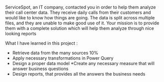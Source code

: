 ServiceSpot, an IT company, contacted you in order to help them analyze their call
center data.
They receive daily calls from their customers and would like to know how things
are going.
The data is split across multiple files, and they are unable to make good use of it.
Your mission is to provide them with a complete solution which will help them
analyze through nice looking reports


What I have learned in this project :

* Retrieve data from the many sources 10%
* Apply necessary transformations in Power Query 
* Design a proper data model 
*Create any necessary measure that will answer business questions
* Design reports, that provides all the answers the business needs

